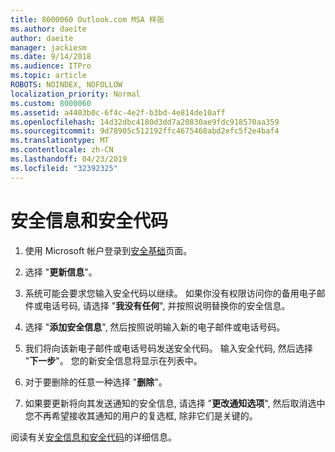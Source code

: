 ```yaml
---
title: 8000060 Outlook.com MSA 样张
ms.author: daeite
author: daeite
manager: jackiesm
ms.date: 9/14/2018
ms.audience: ITPro
ms.topic: article
ROBOTS: NOINDEX, NOFOLLOW
localization_priority: Normal
ms.custom: 8000060
ms.assetid: a4403b0c-6f4c-4e2f-b3bd-4e814de10aff
ms.openlocfilehash: 14d32dbc4180d3dd7a20830ae9fdc918570aa359
ms.sourcegitcommit: 9d78905c512192ffc4675468abd2efc5f2e4baf4
ms.translationtype: MT
ms.contentlocale: zh-CN
ms.lasthandoff: 04/23/2019
ms.locfileid: "32392325"
---
```

# <a name="security-info-and-security-codes"></a>安全信息和安全代码

1. 使用 Microsoft 帐户登录到[安全基础](https://account.microsoft.com/security)页面。 
    
2. 选择 "**更新信息**"。 
    
3. 系统可能会要求您输入安全代码以继续。 如果你没有权限访问你的备用电子邮件或电话号码, 请选择 "**我没有任何**", 并按照说明替换你的安全信息。 
    
4. 选择 "**添加安全信息**", 然后按照说明输入新的电子邮件或电话号码。 
    
5. 我们将向该新电子邮件或电话号码发送安全代码。 输入安全代码, 然后选择 "**下一步**"。 您的新安全信息将显示在列表中。 
    
6. 对于要删除的任意一种选择 "**删除**"。 
    
7. 如果要更新将向其发送通知的安全信息, 请选择 "**更改通知选项**", 然后取消选中您不再希望接收其通知的用户的复选框, 除非它们是关键的。 
    
阅读有关[安全信息和安全代码](https://support.microsoft.com/help/12428/)的详细信息。
  

